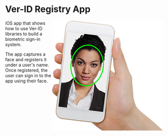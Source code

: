 # Ver-ID Registry App

<img src="./Ver-ID%20Registry/Assets.xcassets/selfie.imageset/iStock-505912102.png" align="right" alt="Phone with face" />

iOS app that shows how to use Ver-ID libraries to build a biometric sign-in system.

The app captures a face and registers it under a user's name. Once registered, the user can sign in to the app using their face.